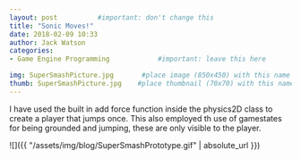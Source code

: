 ```yaml
---
layout: post          #important: don't change this
title: "Sonic Moves!"
date: 2018-02-09 10:33
author: Jack Watson
categories:
- Game Engine Programming            #important: leave this here

img: SuperSmashPicture.jpg       #place image (850x450) with this name in /assets/img/blog/
thumb: SuperSmashPicture.jpg    #place thumbnail (70x70) with this name in /assets/img/blog/thumbs/
---
```


<!--more-->
I have used the built in add force function inside the physics2D class to create a player that jumps once. This also employed th use of gamestates for being grounded and jumping, these are only visible to the player.



![]({{ "/assets/img/blog/SuperSmashPrototype.gif" | absolute_url }})

